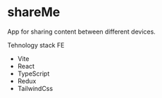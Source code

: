 # shareMe
App for sharing content between different devices.

Tehnology stack 
FE 
- Vite
- React
- TypeScript
- Redux
- TailwindCss
